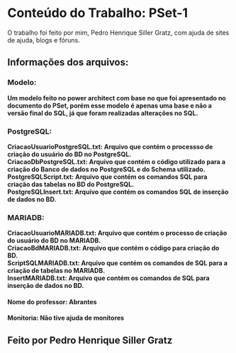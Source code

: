 # Conteúdo do Trabalho: PSet-1
 O trabalho foi feito por mim, Pedro Henrique Siller Gratz, com ajuda de sites de ajuda, blogs e fóruns.

## Informações dos arquivos:
### Modelo:
<b> Um modelo feito no power architect com base no que foi apresentado no documento do PSet, porém esse modelo é apenas uma base e não a versão final do SQL, já que foram realizadas alterações no SQL.</b><br>
### PostgreSQL:
<b>CriacaoUsuarioPostgreSQL.txt: Arquivo que contém o processso de criação do usuário do BD no PostgreSQL.</b> <br>
<b>CriacaoDbPostgreSQL.txt: Arquivo que contém o código utilizado para a criação do Banco de dados no PostgreSQL e do Schema utilizado.</b> <br>
<b>PostgreSQLScript.txt: Arquivo que contém os comandos SQL para criação das tabelas no BD do PostgreSQL.<b> <br>
<b>PostgreSQLInsert.txt: Arquivo que contém os comandos SQL de inserção de dados no BD.</b> <br>
### MARIADB:
<b>CriacaoUsuarioMARIADB.txt: Arquivo que contém o processo de criação do usuário do BD no MARIADB.</b> <br>
<b>CriacaoBdMARIADB.txt: Arquivo que contém o código para criação do BD.</b> <br>
<b>ScriptSQLMARIADB.txt: Arquivo que contém os comandos de SQL para a criação de tabelas no MARIADB.</b> <br>
<b>InsertMARIADB.txt: Arquivo que contém os comandos de SQL para inserção de dados no BD.</b> <br>
 #### Nome do professor: Abrantes
 #### Monitoria: Não tive ajuda de monitores
## Feito por Pedro Henrique Siller Gratz
